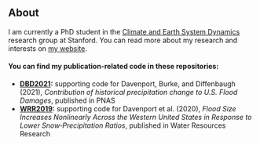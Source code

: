 ## About

I am currently a PhD student in the [Climate and Earth System Dynamics](https://pangea.stanford.edu/researchgroups/cesd/) research group at
Stanford. You can read more about my research and interests on [my website](https://fdavenport.github.io/).

#### You can find my publication-related code in these repositories:

* **[DBD2021](https://github.com/fdavenport/DBD2021):** supporting code for Davenport, Burke, and Diffenbaugh (2021), *Contribution of historical precipitation change to U.S. Flood Damages*, published in PNAS
* **[WRR2019](https://github.com/fdavenport/WRR2019):** supporting code for Davenport et al. (2020), *Flood Size Increases Nonlinearly Across the Western United States in Response to Lower Snow‐Precipitation Ratios*, published in Water Resources Research 
